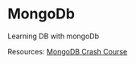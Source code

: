# MongoDb
Learning DB with mongoDb

Resources:
[MongoDB Crash Course](https://www.youtube.com/watch?v=ofme2o29ngU&t=531s)
